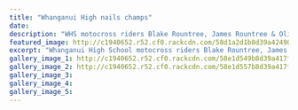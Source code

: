 ```yaml
---
title: "Whanganui High nails champs"
date: 
description: "WHS motocross riders Blake Rountree, James Rountree & Oliver Dennison with their trophy from the Taranaki Secondary Schools championships..."
featured_image: http://c1940652.r52.cf0.rackcdn.com/58d1a2d1b8d39a424900000a/Rountree-x2--Oliver-Dennison-Taranaki-SS-champs-March-2017.jpg
excerpt: "Whanganui High School motocross riders Blake Rountree, James Rountree and Oliver Dennison with their trophy from the Taranaki Secondary Schools championships on Sunday."
gallery_image_1: http://c1940652.r52.cf0.rackcdn.com/58e1d549b8d39a417f0006d7/3-WHS-winners-in-uniform-re-SS-champs-at-March-2017.jpg
gallery_image_2: http://c1940652.r52.cf0.rackcdn.com/58e1d557b8d39a417f0006d9/motocross-boys-from-WHS--champs-March-2017.jpg
gallery_image_3: 
gallery_image_4: 
gallery_image_5: 
---
```

